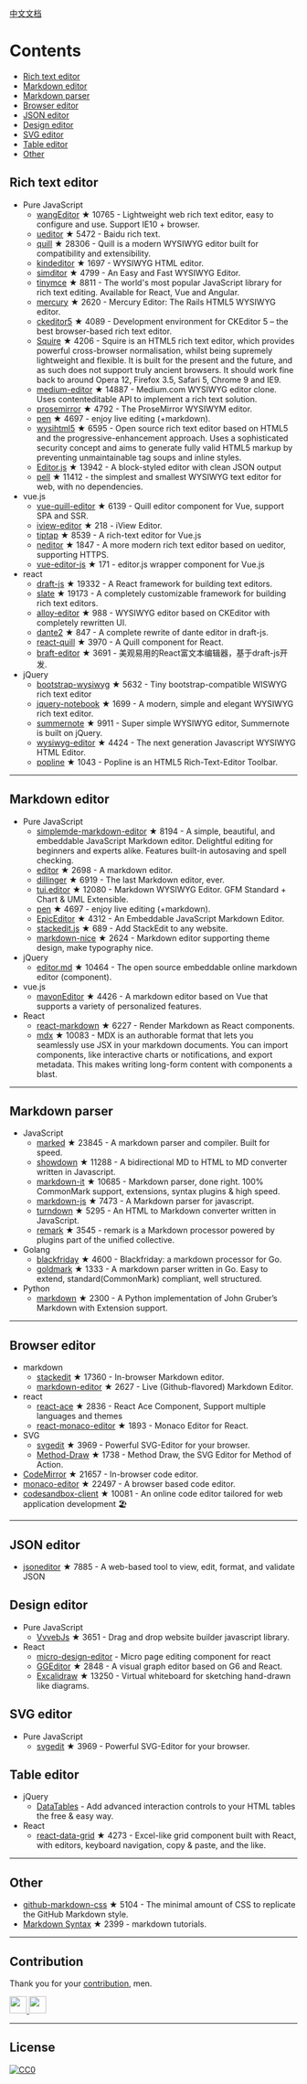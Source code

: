 
[中文文档](README_zh-CN.md)


# Contents
- [Rich text editor](#Rich-text-editor)
- [Markdown editor](#Markdown-editor)
- [Markdown parser](#Markdown-parser)
- [Browser editor](#Browser-editor)
- [JSON editor](#JSON-editor)
- [Design editor](#Design-editor)
- [SVG editor](#SVG-editor)
- [Table editor](#Table-editor)
- [Other](#Other)



## Rich text editor
- Pure JavaScript
  - [wangEditor](https://github.com/wangeditor-team/wangEditor) ★ 10765 - Lightweight web rich text editor, easy to configure and use. Support IE10 + browser.
  - [ueditor](https://github.com/fex-team/ueditor) ★ 5472 - Baidu rich text.
  - [quill](https://github.com/quilljs/quill) ★ 28306 - Quill is a modern WYSIWYG editor built for compatibility and extensibility.
  - [kindeditor](https://github.com/kindsoft/kindeditor) ★ 1697 - WYSIWYG HTML editor.
  - [simditor](https://github.com/mycolorway/simditor) ★ 4799 - An Easy and Fast WYSIWYG Editor.
  - [tinymce](https://github.com/tinymce/tinymce) ★ 8811 - The world's most popular JavaScript library for rich text editing. Available for React, Vue and Angular.
  - [mercury](https://github.com/jejacks0n/mercury) ★ 2620 - Mercury Editor: The Rails HTML5 WYSIWYG editor.
  - [ckeditor5](https://github.com/ckeditor/ckeditor5) ★ 4089 - Development environment for CKEditor 5 – the best browser-based rich text editor.
  - [Squire](https://github.com/neilj/Squire) ★ 4206 - Squire is an HTML5 rich text editor, which provides powerful cross-browser normalisation, whilst being supremely lightweight and flexible. It is built for the present and the future, and as such does not support truly ancient browsers. It should work fine back to around Opera 12, Firefox 3.5, Safari 5, Chrome 9 and IE9.
  - [medium-editor](https://github.com/yabwe/medium-editor) ★ 14887 - Medium.com WYSIWYG editor clone. Uses contenteditable API to implement a rich text solution.
  - [prosemirror](https://github.com/ProseMirror/prosemirror) ★ 4792 - The ProseMirror WYSIWYM editor.
  - [pen](https://github.com/sofish/pen) ★ 4697 - enjoy live editing (+markdown).
  - [wysihtml5](https://github.com/xing/wysihtml5) ★ 6595 - Open source rich text editor based on HTML5 and the progressive-enhancement approach. Uses a sophisticated security concept and aims to generate fully valid HTML5 markup by preventing unmaintainable tag soups and inline styles.
  - [Editor.js](https://github.com/codex-team/editor.js) ★ 13942 - A block-styled editor with clean JSON output
  - [pell](https://github.com/jaredreich/pell) ★ 11412 - the simplest and smallest WYSIWYG text editor for web, with no dependencies.
- vue.js
  - [vue-quill-editor](https://github.com/surmon-china/vue-quill-editor) ★ 6139 - Quill editor component for Vue, support SPA and SSR.
  - [iview-editor](https://github.com/iview/iview-editor) ★ 218 - iView Editor.
  - [tiptap](https://github.com/heyscrumpy/tiptap) ★ 8539 - A rich-text editor for Vue.js
  - [neditor](https://github.com/notadd/neditor) ★ 1847 - A more modern rich text editor based on ueditor, supporting HTTPS.
  - [vue-editor-js](https://github.com/ChangJoo-Park/vue-editor-js) ★ 171 - editor.js wrapper component for Vue.js
- react
  - [draft-js](https://github.com/facebook/draft-js) ★ 19332 - A React framework for building text editors.
  - [slate](https://github.com/ianstormtaylor/slate) ★ 19173 - A completely customizable framework for building rich text editors.
  - [alloy-editor](https://github.com/liferay/alloy-editor/) ★ 988 - WYSIWYG editor based on CKEditor with completely rewritten UI.
  - [dante2](https://github.com/michelson/dante2) ★ 847 - A complete rewrite of dante editor in draft-js.
  - [react-quill](https://github.com/zenoamaro/react-quill) ★ 3970 - A Quill component for React.
  - [braft-editor](https://github.com/margox/braft-editor) ★ 3691 - 美观易用的React富文本编辑器，基于draft-js开发.
- jQuery
  - [bootstrap-wysiwyg](https://github.com/mindmup/bootstrap-wysiwyg/) ★ 5632 - Tiny bootstrap-compatible WISWYG rich text editor
  - [jquery-notebook](https://github.com/raphaelcruzeiro/jquery-notebook) ★ 1699 - A modern, simple and elegant WYSIWYG rich text editor.
  - [summernote](https://github.com/summernote/summernote) ★ 9911 - Super simple WYSIWYG editor, Summernote is built on jQuery.
  - [wysiwyg-editor](https://github.com/froala/wysiwyg-editor) ★ 4424 - The next generation Javascript WYSIWYG HTML Editor.
  - [popline](https://github.com/kenshin54/popline) ★ 1043 - Popline is an HTML5 Rich-Text-Editor Toolbar.




---


## Markdown editor
- Pure JavaScript
  - [simplemde-markdown-editor](https://github.com/sparksuite/simplemde-markdown-editor) ★ 8194 -  A simple, beautiful, and embeddable JavaScript Markdown editor. Delightful editing for beginners and experts alike. Features built-in autosaving and spell checking.
  - [editor](https://github.com/lepture/editor) ★ 2698 - A markdown editor.
  - [dillinger](https://github.com/joemccann/dillinger) ★ 6919 - The last Markdown editor, ever.
  - [tui.editor](https://github.com/nhnent/tui.editor) ★ 12080 - Markdown WYSIWYG Editor. GFM Standard + Chart & UML Extensible.
  - [pen](https://github.com/sofish/pen) ★ 4697 - enjoy live editing (+markdown).
  - [EpicEditor](https://github.com/OscarGodson/EpicEditor) ★ 4312 - An Embeddable JavaScript Markdown Editor.
  - [stackedit.js](https://github.com/benweet/stackedit.js) ★ 689 - Add StackEdit to any website.
  - [markdown-nice](https://github.com/mdnice/markdown-nice) ★ 2624 - Markdown editor supporting theme design, make typography nice.
- jQuery
  - [editor.md](https://github.com/pandao/editor.md) ★ 10464 - The open source embeddable online markdown editor (component).
- vue.js
  - [mavonEditor](https://github.com/hinesboy/mavonEditor) ★ 4426 - A markdown editor based on Vue that supports a variety of personalized features.
- React
  - [react-markdown](https://github.com/remarkjs/react-markdown) ★ 6227 - Render Markdown as React components.
  - [mdx](https://github.com/mdx-js/mdx) ★ 10083 - MDX is an authorable format that lets you seamlessly use JSX in your markdown documents. You can import components, like interactive charts or notifications, and export metadata. This makes writing long-form content with components a blast.



---




## Markdown parser
- JavaScript
  - [marked](https://github.com/markedjs/marked) ★ 23845 - A markdown parser and compiler. Built for speed.
  - [showdown](https://github.com/showdownjs/showdown) ★ 11288 - A bidirectional MD to HTML to MD converter written in Javascript.
  - [markdown-it](https://github.com/markdown-it/markdown-it) ★ 10685 - Markdown parser, done right. 100% CommonMark support, extensions, syntax plugins & high speed.
  - [markdown-js](https://github.com/evilstreak/markdown-js) ★ 7473 - A Markdown parser for javascript.
  - [turndown](https://github.com/domchristie/turndown) ★ 5295 - An HTML to Markdown converter written in JavaScript.
  - [remark](https://github.com/remarkjs/remark) ★ 3545 - remark is a Markdown processor powered by plugins part of the unified collective.
- Golang
  - [blackfriday](https://github.com/russross/blackfriday) ★ 4600 - Blackfriday: a markdown processor for Go.
  - [goldmark](https://github.com/yuin/goldmark) ★ 1333 - A markdown parser written in Go. Easy to extend, standard(CommonMark) compliant, well structured.
- Python
  - [markdown](https://github.com/Python-Markdown/markdown) ★ 2300 - A Python implementation of John Gruber’s Markdown with Extension support.



---



## Browser editor
- markdown
  - [stackedit](https://github.com/benweet/stackedit) ★ 17360 - In-browser Markdown editor.
  - [markdown-editor](https://github.com/jbt/markdown-editor) ★ 2627 - Live (Github-flavored) Markdown Editor.
- react
  - [react-ace](https://github.com/securingsincity/react-ace) ★ 2836 - React Ace Component, Support multiple languages and themes
  - [react-monaco-editor](https://github.com/react-monaco-editor/react-monaco-editor) ★ 1893 - Monaco Editor for React.
- SVG
  - [svgedit](https://github.com/SVG-Edit/svgedit) ★ 3969 - Powerful SVG-Editor for your browser.
  - [Method-Draw](https://github.com/methodofaction/Method-Draw) ★ 1738 - Method Draw, the SVG Editor for Method of Action.
- [CodeMirror](https://github.com/codemirror/CodeMirror) ★ 21657 - In-browser code editor.
- [monaco-editor](https://github.com/Microsoft/monaco-editor) ★ 22497 - A browser based code editor.
- [codesandbox-client](https://github.com/codesandbox/codesandbox-client) ★ 10081 - An online code editor tailored for web application development 🏖️


---


## JSON editor
- [jsoneditor](https://github.com/josdejong/jsoneditor) ★ 7885 - A web-based tool to view, edit, format, and validate JSON


## Design editor
- Pure JavaScript
  - [VvvebJs](https://github.com/givanz/VvvebJs) ★ 3651 - Drag and drop website builder javascript library.
- React
  - [micro-design-editor](https://github.com/xjh22222228/micro-design-editor) - Micro page editing component for react
  - [GGEditor](https://github.com/alibaba/GGEditor) ★ 2848 - A visual graph editor based on G6 and React.
  - [Excalidraw](https://github.com/excalidraw/excalidraw) ★ 13250 - Virtual whiteboard for sketching hand-drawn like diagrams.



## SVG editor
- Pure JavaScript
  - [svgedit](https://github.com/SVG-Edit/svgedit) ★ 3969 - Powerful SVG-Editor for your browser.




## Table editor
- jQuery
  - [DataTables](https://datatables.net/) - Add advanced interaction controls to your HTML tables the free & easy way.
- React
  - [react-data-grid](https://github.com/adazzle/react-data-grid) ★ 4273 - Excel-like grid component built with React, with editors, keyboard navigation, copy & paste, and the like.



---

## Other
- [github-markdown-css](https://github.com/sindresorhus/github-markdown-css) ★ 5104 - The minimal amount of CSS to replicate the GitHub Markdown style.
- [Markdown Syntax](https://github.com/younghz/Markdown) ★ 2399 - markdown tutorials.



---


## Contribution
Thank you for your [contribution](https://github.com/xjh22222228/awesome-web-editor/issues), men.

<a href="https://github.com/1c7/">
  <img src="https://avatars1.githubusercontent.com/u/1804755?s=460&v=4" width="30px" height="30px" />
</a>
<a href="https://github.com/ChangJoo-Park/">
  <img src="https://avatars1.githubusercontent.com/u/1451365?s=460&v=4" width="30px" height="30px" />
</a>


---



## License
[![CC0](http://mirrors.creativecommons.org/presskit/buttons/88x31/svg/cc-zero.svg)](https://creativecommons.org/publicdomain/zero/1.0/)